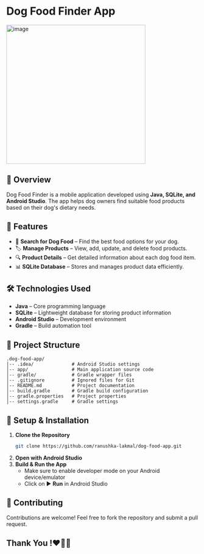 

# Dog Food Finder App

<img width="365" alt="image" src="https://github.com/user-attachments/assets/56900d25-4c6f-4a4f-a382-d59a90ab2bf7" />


## 📌 Overview
Dog Food Finder is a mobile application developed using **Java, SQLite, and Android Studio**. The app helps dog owners find suitable food products based on their dog's dietary needs.

## 🚀 Features
- 🐶 **Search for Dog Food** – Find the best food options for your dog.
- 🏷 **Manage Products** – View, add, update, and delete food products.
- 🔍 **Product Details** – Get detailed information about each dog food item.
- 📊 **SQLite Database** – Stores and manages product data efficiently.

## 🛠️ Technologies Used
- **Java** – Core programming language
- **SQLite** – Lightweight database for storing product information
- **Android Studio** – Development environment
- **Gradle** – Build automation tool

## 📂 Project Structure
```
.dog-food-app/
│-- .idea/              # Android Studio settings
│-- app/                # Main application source code
│-- gradle/             # Gradle wrapper files
│-- .gitignore          # Ignored files for Git
│-- README.md           # Project documentation
│-- build.gradle        # Gradle build configuration
│-- gradle.properties   # Project properties
│-- settings.gradle     # Gradle settings
```

## 🔧 Setup & Installation
1. **Clone the Repository**
   ```bash
   git clone https://github.com/ranushka-lakmal/dog-food-app.git
   ```
2. **Open with Android Studio**
3. **Build & Run the App**
   - Make sure to enable developer mode on your Android device/emulator
   - Click on ▶️ **Run** in Android Studio

## 🤝 Contributing
Contributions are welcome! Feel free to fork the repository and submit a pull request.

## Thank You !❤️‍🔥🫡
